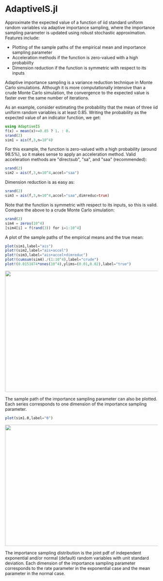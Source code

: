 # AdaptiveIS.jl

Approximate the expected value of a function of iid standard uniform random variables via adaptive importance sampling, where the importance sampling parameter is updated using robust stochastic approximation. Features include:
* Plotting of the sample paths of the empirical mean and importance sampling parameter
* Acceleration methods if the function is zero-valued with a high probabiilty
* Dimension reduction if the function is symmetric with respect to its inputs

Adaptive importance sampling is a variance reduction technique in Monte Carlo simulations. Although it is more computationally intensive than a crude Monte Carlo simulation, the convergence to the expected value is faster over the same number of iterations.

As an example, consider estimating the probability that the mean of three iid uniform random variables is at least 0.85. Writing the probability as the expected value of an indicator function, we get:

```julia
using AdaptiveIS
f(x) = mean(x)>=0.85 ? 1. : 0.
srand(2)
sim1 = ais(f,3,n=10^4)
```

For this example, the function is zero-valued with a high probability (around 98.5%), so it makes sense to apply an acceleration method. Valid acceleration methods are "directsub", "sa", and "saa" (recommended):

```julia
srand(2)
sim2 = ais(f,3,n=10^4,accel="saa")
```

Dimension reduction is as easy as:

```julia
srand(2)
sim3 = ais(f,3,n=10^4,accel="saa",dimreduc=true)
```

Note that the function is symmetric with respect to its inputs, so this is valid. Compare the above to a crude Monte Carlo simulation:

```julia
srand(2)
sim4 = zeros(10^4)
[sim4[i] = f(rand(3)) for i=1:10^4]
```

A plot of the sample paths of the empirical means and the true mean:

```julia
plot(sim1,label="ais")
plot!(sim2,label="ais+accel")
plot!(sim3,label="ais+accel+dimreduc")
plot!(cumsum(sim4)./(1:10^4),label="crude")
plot!(0.0151874*ones(10^4),ylims=(0.01,0.02),label="true")
```

<img src=https://github.com/EdgyEggplant/AdaptiveIS.jl/raw/master/images/means.PNG width=600 height=400>

The sample path of the importance sampling parameter can also be plotted. Each series corresponds to one dimension of the importance sampling parameter.

```julia
plot(sim1.θ,label="θ")
```

<img src=https://github.com/EdgyEggplant/AdaptiveIS.jl/raw/master/images/theta.PNG width=600 height=400>

The importance sampling distribution is the joint pdf of independent exponential and/or normal (default) random variables with unit standard deviation. Each dimension of the importance sampling parameter corresponds to the rate parameter in the exponential case and the mean parameter in the normal case.
